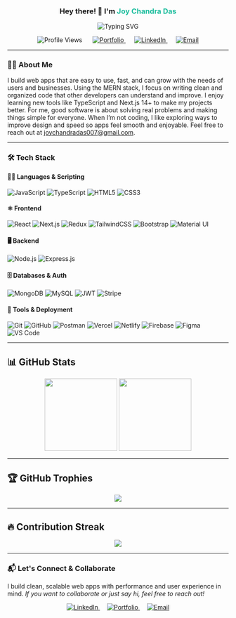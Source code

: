 <h3 align="center">
  Hey there! 👋 I'm <span style="color:#1abc9c;">Joy Chandra Das</span>
</h3>

<p align="center">
  <img src="https://readme-typing-svg.demolab.com?font=Fira+Code&weight=600&size=26&pause=1000&color=1abc9c&center=true&vCenter=true&width=700&lines=Building+Scalable+Web+Products...;MERN+Stack+%7C+Next.js+%7C+Tailwind+CSS+%7C+MongoDB;Focused+on+Clean+Code+%26+Backend+Mastery" alt="Typing SVG" />
</p>

<p align="center">
  <img src="https://komarev.com/ghpvc/?username=joy271f&label=👀+Profile+Views&color=0078d7&style=flat-square" alt="Profile Views" />
  &nbsp;&nbsp;&nbsp;&nbsp;
  <a href="https://joychandradas.netlify.app" target="_blank" rel="noopener noreferrer">
    <img src="https://img.shields.io/badge/Portfolio-111111?style=for-the-badge&logo=vercel&logoColor=white" alt="Portfolio" />
  </a>
  &nbsp;&nbsp;&nbsp;&nbsp;
  <a href="https://linkedin.com/in/joychandradas" target="_blank" rel="noopener noreferrer">
    <img src="https://img.shields.io/badge/LinkedIn-0A66C2?style=for-the-badge&logo=linkedin&logoColor=white" alt="LinkedIn" />
  </a>
  &nbsp;&nbsp;&nbsp;&nbsp;
  <a href="mailto:joychandradas007@gmail.com">
    <img src="https://img.shields.io/badge/Email-EA4335?style=for-the-badge&logo=gmail&logoColor=white" alt="Email" />
  </a>
</p>



---

### 🧑‍💻 About Me

I build web apps that are easy to use, fast, and can grow with the needs of users and businesses. Using the MERN stack, I focus on writing clean and organized code that other developers can understand and improve. I enjoy learning new tools like TypeScript and Next.js 14+ to make my projects better. For me, good software is about solving real problems and making things simple for everyone. When I’m not coding, I like exploring ways to improve design and speed so apps feel smooth and enjoyable. Feel free to reach out at <a href="mailto:joychandradas007@gmail.com">joychandradas007@gmail.com</a>.

---

### 🛠️ Tech Stack

#### 👨‍💻 Languages & Scripting
![JavaScript](https://img.shields.io/badge/-JavaScript-black?style=flat-square&logo=javascript)
![TypeScript](https://img.shields.io/badge/-TypeScript-3178C6?style=flat-square&logo=typescript)
![HTML5](https://img.shields.io/badge/-HTML5-E34F26?style=flat-square&logo=html5)
![CSS3](https://img.shields.io/badge/-CSS3-1572B6?style=flat-square&logo=css3)

#### ⚛️ Frontend
![React](https://img.shields.io/badge/-React-61DAFB?style=flat-square&logo=react)
![Next.js](https://img.shields.io/badge/-Next.js-black?style=flat-square&logo=next.js)
![Redux](https://img.shields.io/badge/-Redux-764ABC?style=flat-square&logo=redux)
![TailwindCSS](https://img.shields.io/badge/-TailwindCSS-06B6D4?style=flat-square&logo=tailwind-css)
![Bootstrap](https://img.shields.io/badge/-Bootstrap-7952B3?style=flat-square&logo=bootstrap)
![Material UI](https://img.shields.io/badge/-MUI-007FFF?style=flat-square&logo=mui)

#### 🖥 Backend
![Node.js](https://img.shields.io/badge/-Node.js-339933?style=flat-square&logo=node.js)
![Express.js](https://img.shields.io/badge/-Express.js-black?style=flat-square&logo=express)

#### 🗄️ Databases & Auth
![MongoDB](https://img.shields.io/badge/-MongoDB-47A248?style=flat-square&logo=mongodb)
![MySQL](https://img.shields.io/badge/-MySQL-00758F?style=flat-square&logo=mysql)
![JWT](https://img.shields.io/badge/-JWT-black?style=flat-square&logo=jsonwebtokens)
![Stripe](https://img.shields.io/badge/-Stripe-635BFF?style=flat-square&logo=stripe)

#### 🧰 Tools & Deployment
![Git](https://img.shields.io/badge/-Git-F05032?style=flat-square&logo=git)
![GitHub](https://img.shields.io/badge/-GitHub-black?style=flat-square&logo=github)
![Postman](https://img.shields.io/badge/-Postman-FF6C37?style=flat-square&logo=postman)
![Vercel](https://img.shields.io/badge/-Vercel-black?style=flat-square&logo=vercel)
![Netlify](https://img.shields.io/badge/-Netlify-00C7B7?style=flat-square&logo=netlify)
![Firebase](https://img.shields.io/badge/-Firebase-FFCA28?style=flat-square&logo=firebase)
![Figma](https://img.shields.io/badge/-Figma-black?style=flat-square&logo=figma)
![VS Code](https://img.shields.io/badge/-VSCode-007ACC?style=flat-square&logo=visual-studio-code)

---

## 📊 GitHub Stats

<p align="center">
  <img src="https://github-readme-stats.vercel.app/api?username=joy271f&show_icons=true&theme=radical&count_private=true" height="165">
  <img src="https://github-readme-stats.vercel.app/api/top-langs/?username=joy271f&layout=compact&theme=tokyonight" height="165">
</p>

---

## 🏆 GitHub Trophies

<p align="center">
  <img src="https://github-profile-trophy.vercel.app/?username=joy271f&theme=algolia&row=1&column=6" />
</p>

---

## 🔥 Contribution Streak

<p align="center">
  <img src="https://github-readme-streak-stats.herokuapp.com/?user=joy271f&theme=radical&hide_border=true">
</p>

---

### 📬 Let's Connect & Collaborate

I build clean, scalable web apps with performance and user experience in mind. *If you want to collaborate or just say hi, feel free to reach out!*

<p align="center">
  <a href="https://linkedin.com/in/joychandradas" target="_blank" rel="noopener noreferrer">
    <img src="https://img.shields.io/badge/LinkedIn-0A66C2?style=for-the-badge&logo=linkedin&logoColor=white" alt="LinkedIn" />
  </a>
  &nbsp;&nbsp;&nbsp;
  <a href="https://joychandradas.netlify.app" target="_blank" rel="noopener noreferrer">
    <img src="https://img.shields.io/badge/Portfolio-222222?style=for-the-badge&logo=vercel&logoColor=white" alt="Portfolio" />
  </a>
  &nbsp;&nbsp;&nbsp;
  <a href="mailto:joychandradas007@gmail.com">
    <img src="https://img.shields.io/badge/Email-D14836?style=for-the-badge&logo=gmail&logoColor=white" alt="Email" />
  </a>
</p>
